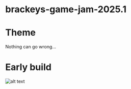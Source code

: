 # brackeys-game-jam-2025.1

# Theme
Nothing can go wrong...

# Early build
![alt text](assets/miner_18.02.gif)